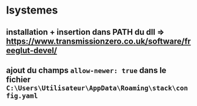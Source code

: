 # lsystemes
## installation + insertion dans PATH du dll =>  https://www.transmissionzero.co.uk/software/freeglut-devel/
## ajout du champs ```allow-newer: true``` dans le fichier ```C:\Users\Utilisateur\AppData\Roaming\stack\config.yaml```